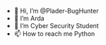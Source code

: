 - 👋 Hi, I’m @Plader-BugHunter
- 👀 I’m Arda
- 🌱 I’m Cyber Security Student
- 📫 How to reach me Python

<!---
Plader-BugHunter/Plader-BugHunter is a ✨ special ✨ repository because its `README.md` (this file) appears on your GitHub profile.
You can click the Preview link to take a look at your changes.
--->
